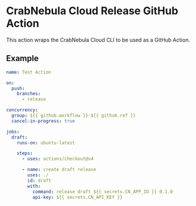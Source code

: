 # CrabNebula Cloud Release GitHub Action

This action wraps the CrabNebula Cloud CLI to be used as a GitHub Action.

## Example

```yml
name: Test Action

on:
  push:
    branches:
      - release

concurrency:
  group: ${{ github.workflow }}-${{ github.ref }}
  cancel-in-progress: true

jobs:
  draft:
    runs-on: ubuntu-latest

    steps:
      - uses: actions/checkout@v4

      - name: create draft release
        uses: ./
        id: draft
        with:
          command: release draft ${{ secrets.CN_APP_ID }} 0.1.0
          api-key: ${{ secrets.CN_API_KEY }}
```
